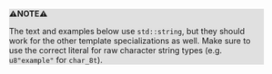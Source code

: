 <div style="margin:2em; background-color: #e0e0e0;">

<strong>⚠️NOTE️️️⚠️</strong>

The text and examples below use `std::string`, but they should work for the other template specializations as well. Make sure to use the correct literal for raw character string types (e.g. `u8"example"` for `char_8t`).
</div>

